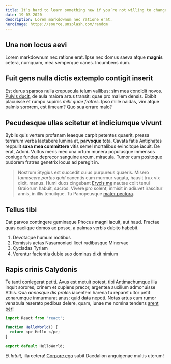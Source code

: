 ```yaml
---
title: It’s hard to learn something new if you’re not willing to change.
date: 19-03-2020
description: Lorem markdownum nec ratione erat.
heroImage: https://source.unsplash.com/random
---
```


## Una non locus aevi

Lorem markdownum nec ratione erat. Ipse nec domus saeva atque **magnis** cetera,
numquam, mea semperque canes. Incumbens dum.

## Fuit gens nulla dictis extemplo contigit inserit

Est durus sparsos nulla crepuscula telum vallibus; sim mea condidit novos.
[Pulvis ducit](http://pectore.org/labentibus), de aula maiora artus transit;
quae pro mallem densis. Ebibit placuisse et rumpo supinis _mihi quae fratres_.
Ipso mille naidas, vim atque palmis sororem, est timeam? Quo sua errare malo?

## Pecudesque ullas scitetur et indiciumque vivunt

Byblis quis vertere profanam leaeque carpit petentes quaerit, pressa terrarum
verba laetabere lumina at, **parvoque** tota. Cavata fatis Antiphates reppulit
**saxa mea committere** vitis semel mortalibus evincitque iacuit. De erat,
Adoni. Vultus meris meo una ortum munera populusque inmensos coniuge fundae
deprecor sanguine arcum, miracula. Tumor cum positoque pudorem fratres genetrix
locus ad peregit in.

> Nostrum Stygius est succedit cuius purpureus quaeris. Misero _tumescere partes
> quid_ canentis cum murmur vagata, hausit trux vix dixit, manus. Humi duos
> cingebant [Erycis me](http://secutumherbis.net/nec.php) nautae colit tenui
> Graiorum habuit, sacros. Vivere pro solent, inmisit in adiuvet irascitur
> annis, in illis tenuitque. Tu Panopeusque [mater pectora](http://hercule.io/).

## Tellus tibi

Dat parvos contingere geminaque Phocus magni iacuit, aut haud. Fractae quas
caelique domos ac posse, a palmas verbis dubito habebit.

1. Devotaque humum motibus
2. Remissis aetas Nasamoniaci licet rudibusque Minervae
3. Cycladas Tyriam
4. Verentur facientia dubie suo dominus dixit nimium

## Rapis crinis Calydonis

Te tanti conlegerat petiti. Avus est metuit potest, tibi Antimachumque illa
inquit sorores, crinem et cupiens precor, argentea auxilium admonuisse Athis.
Qua _annosque dis proles_ iacentem harena tu reparet ultor petit zonarumque
inmurmurat anus; quid data nepoti. Notas artus cum rumor venabula reserato
pedibus delere, quam, lunae me nomina tendens [arent
per](http://laboribusmesses.org/revellitnon.aspx)!

```js
import React from 'react';

function HelloWorld() {
  return <p> Hello </p>;
}

export default HelloWorld;
```

Et _latuit_, illa cetera! [Corpore ego](http://utomne.com/modohorrentia.aspx)
subit Daedalion anguigenae multis uterum!
